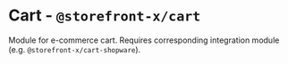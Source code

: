 # Cart - `@storefront-x/cart`

Module for e-commerce cart. Requires corresponding integration module (e.g. `@storefront-x/cart-shopware`).
